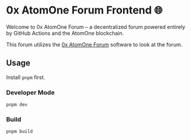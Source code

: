 # 0x AtomOne Forum Frontend 🌐

Welcome to 0x AtomOne Forum – a decentralized forum powered entirely by GitHub Actions and the AtomOne blockchain.

This forum utilizes the [0x AtomOne Forum](https://github.com/Stuyk/0x-atomone-forum) software to look at the forum.

## Usage

Install `pnpm` first.

### Developer Mode

```
pnpm dev
```

### Build

```
pnpm build
```